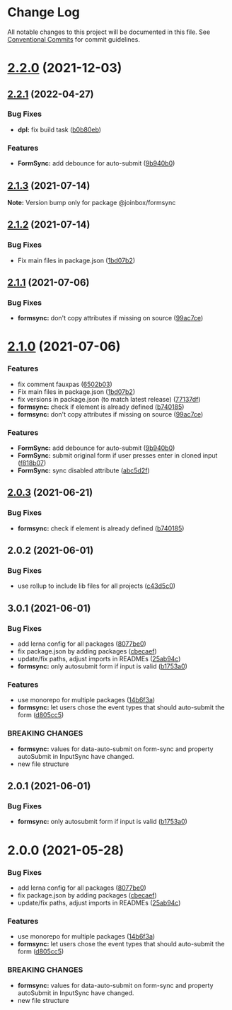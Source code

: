# Change Log

All notable changes to this project will be documented in this file.
See [Conventional Commits](https://conventionalcommits.org) for commit guidelines.

# [2.2.0](https://github.com/joinbox/ui-components/compare/@joinbox/formsync@2.1.3...@joinbox/formsync@2.2.0) (2021-12-03)
## [2.2.1](https://github.com/joinbox/ui-components/compare/@joinbox/formsync@2.0.2...@joinbox/formsync@2.2.1) (2022-04-27)


### Bug Fixes

* **dpl:** fix build task ([b0b80eb](https://github.com/joinbox/ui-components/commit/b0b80ebb9e5e38a49c60843160d697843b235d04))


### Features

* **FormSync:** add debounce for auto-submit ([9b940b0](https://github.com/joinbox/ui-components/commit/9b940b06d9a0f178015c1c22013636e0d5a6857b))





## [2.1.3](https://github.com/joinbox/ui-components/compare/@joinbox/formsync@2.1.2...@joinbox/formsync@2.1.3) (2021-07-14)

**Note:** Version bump only for package @joinbox/formsync





## [2.1.2](https://github.com/joinbox/ui-components/compare/@joinbox/formsync@2.1.1...@joinbox/formsync@2.1.2) (2021-07-14)


### Bug Fixes

* Fix main files in package.json ([1bd07b2](https://github.com/joinbox/ui-components/commit/1bd07b28a92881f499edac71e25453010bb2fe6c))





## [2.1.1](https://github.com/joinbox/ui-components/compare/@joinbox/formsync@2.1.0...@joinbox/formsync@2.1.1) (2021-07-06)


### Bug Fixes

* **formsync:** don't copy attributes if missing on source ([99ac7ce](https://github.com/joinbox/ui-components/commit/99ac7ce0caa70095ffcfd591c30be3221e339d7f))





# [2.1.0](https://github.com/joinbox/ui-components/compare/@joinbox/formsync@2.0.3...@joinbox/formsync@2.1.0) (2021-07-06)


### Features

* fix comment fauxpas ([6502b03](https://github.com/joinbox/ui-components/commit/6502b031f4c202301078e7a2c91dc2a3e46cbe1a))
* Fix main files in package.json ([1bd07b2](https://github.com/joinbox/ui-components/commit/1bd07b28a92881f499edac71e25453010bb2fe6c))
* fix versions in package.json (to match latest release) ([77137df](https://github.com/joinbox/ui-components/commit/77137df6758b2d39ee06941ba3e6a062c1f5b9e4))
* **formsync:** check if element is already defined ([b740185](https://github.com/joinbox/ui-components/commit/b740185ac0f4935f4d2a093c77610ac880b3c64d))
* **formsync:** don't copy attributes if missing on source ([99ac7ce](https://github.com/joinbox/ui-components/commit/99ac7ce0caa70095ffcfd591c30be3221e339d7f))


### Features

* **FormSync:** add debounce for auto-submit ([9b940b0](https://github.com/joinbox/ui-components/commit/9b940b06d9a0f178015c1c22013636e0d5a6857b))
* **FormSync:** submit original form if user presses enter in cloned input ([f818b07](https://github.com/joinbox/ui-components/commit/f818b079413825fec13441b0f79108142b849482))
* **FormSync:** sync disabled attribute ([abc5d2f](https://github.com/joinbox/ui-components/commit/abc5d2fabfed6b46cb5ba8d46c8c3a2bc9af4a6d))





## [2.0.3](https://github.com/joinbox/ui-components/compare/@joinbox/formsync@2.0.2...@joinbox/formsync@2.0.3) (2021-06-21)


### Bug Fixes

* **formsync:** check if element is already defined ([b740185](https://github.com/joinbox/ui-components/commit/b740185ac0f4935f4d2a093c77610ac880b3c64d))





## 2.0.2 (2021-06-01)


### Bug Fixes

* use rollup to include lib files for all projects ([c43d5c0](https://github.com/joinbox/ui-components/commit/c43d5c04a7ef62d18ac8f7c56e4e88fffd32c133))



## 3.0.1 (2021-06-01)


### Bug Fixes

* add lerna config for all packages ([8077be0](https://github.com/joinbox/ui-components/commit/8077be07d4cd1606f6f53913e78e70a79bb9f8f9))
* fix package.json by adding packages ([cbecaef](https://github.com/joinbox/ui-components/commit/cbecaefdc5e33947f1f64e28c392ff9ba9e6b813))
* update/fix paths, adjust imports in READMEs ([25ab94c](https://github.com/joinbox/ui-components/commit/25ab94c55f7620fb4f10024c110757ca4f9969fb))
* **formsync:** only autosubmit form if input is valid ([b1753a0](https://github.com/joinbox/ui-components/commit/b1753a0c53ca06df0071d8fb033f84585ac691af))


### Features

* use monorepo for multiple packages ([14b6f3a](https://github.com/joinbox/ui-components/commit/14b6f3af4e9950d649a6218ebede85d656403aa0))
* **formsync:** let users chose the event types that should auto-submit the form ([d805cc5](https://github.com/joinbox/ui-components/commit/d805cc5754449a9869fe2ac2e7c0867f27069242))


### BREAKING CHANGES

* **formsync:** values for data-auto-submit on form-sync and property autoSubmit in InputSync have changed.
* new file structure





## 2.0.1 (2021-06-01)


### Bug Fixes

* **formsync:** only autosubmit form if input is valid ([b1753a0](https://github.com/joinbox/ui-components/commit/b1753a0c53ca06df0071d8fb033f84585ac691af))





# 2.0.0 (2021-05-28)


### Bug Fixes

* add lerna config for all packages ([8077be0](https://github.com/joinbox/ui-components/commit/8077be07d4cd1606f6f53913e78e70a79bb9f8f9))
* fix package.json by adding packages ([cbecaef](https://github.com/joinbox/ui-components/commit/cbecaefdc5e33947f1f64e28c392ff9ba9e6b813))
* update/fix paths, adjust imports in READMEs ([25ab94c](https://github.com/joinbox/ui-components/commit/25ab94c55f7620fb4f10024c110757ca4f9969fb))


### Features

* use monorepo for multiple packages ([14b6f3a](https://github.com/joinbox/ui-components/commit/14b6f3af4e9950d649a6218ebede85d656403aa0))
* **formsync:** let users chose the event types that should auto-submit the form ([d805cc5](https://github.com/joinbox/ui-components/commit/d805cc5754449a9869fe2ac2e7c0867f27069242))


### BREAKING CHANGES

* **formsync:** values for data-auto-submit on form-sync and property autoSubmit in InputSync have changed.
* new file structure
